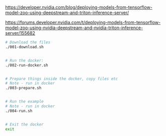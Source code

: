 https://developer.nvidia.com/blog/deploying-models-from-tensorflow-model-zoo-using-deepstream-and-triton-inference-server/

https://forums.developer.nvidia.com/t/deploying-models-from-tensorflow-model-zoo-using-nvidia-deepstream-and-nvidia-triton-inference-server/155682

```bash
# Download the files
./001-download.sh


# Run the docker:
./002-run-docker.sh


# Prepare things inside the docker, copy files etc
# Note - run in docker
./003-prepare.sh


# Run the example
# Note - run in docker
./004-run.sh


# Exit the docker
exit
```
